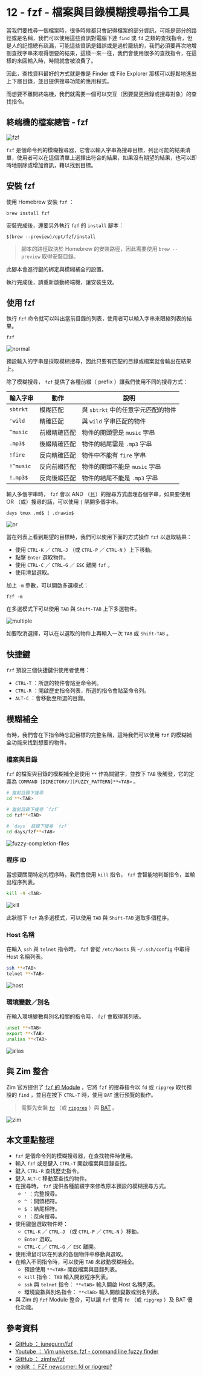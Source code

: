 # 12 - fzf - 檔案與目錄模糊搜尋指令工具

當我們要找尋一個檔案時，很多時候都只會記得檔案的部分資訊，可能是部分的路徑或是名稱，我們可以使用這些資訊對電腦下達 `find` 或 `fd` 之類的查找指令，但是人的記憶總有疏漏，可能這些資訊是錯誤或是過於籠統的，我們必須要再次地增刪查找字串來取得想要的結果，這樣一來一往，我們會使用很多的查找指令，在這樣的來回輸入時，時間就會被浪費了。

因此，查找資料最好的方式就是像是 Finder 或 File Explorer 那樣可以輕鬆地進出上下層目錄，並且提供搜尋功能的應用程式。

而想要不離開終端機，我們就需要一個可以交互（因要變更目錄或搜尋對象）的查找指令。

## 終端機的檔案總管 - fzf

![fzf](./assets/fzf.png)

`fzf` 是個命令列的模糊搜尋器，它會以輸入字串為搜尋目標，列出可能的結果清單，使用者可以在這個清單上選擇出符合的結果，如果沒有期望的結果，也可以即時地刪除或增加資訊，藉以找到目標。

## 安裝 fzf

使用 Homebrew 安裝 `fzf` ：

```shell
brew install fzf
```

安裝完成後，還要另外執行 `fzf` 的 `install` 腳本：

```shell
$(brew --preview)/opt/fzf/install
```

> 腳本的路徑取決於 Homebrew 的安裝路徑，因此需要使用 `brew --preview` 取得安裝目錄。

此腳本會進行鍵的綁定與模糊補全的設置。

執行完成後，請重新啟動終端機，讓安裝生效。

## 使用 fzf

執行 `fzf` 命令就可以叫出當前目錄的列表，使用者可以輸入字串來限縮列表的結果。

```shell
fzf
```

![normal](./assets/normal.png)

預設輸入的字串是採取模糊搜尋，因此只要有匹配的目錄或檔案就會輸出在結果上。

除了模糊搜尋， `fzf` 提供了各種前綴（ prefix ）讓我們使用不同的搜尋方式：

| 輸入字串  | 動作         | 說明                               |
| --------- | ------------ | ---------------------------------- |
| `sbtrkt`  | 模糊匹配     | 與 `sbtrkt` 中的任意字元匹配的物件 |
| `'wild`   | 精確匹配     | 與 `wild` 字串匹配的物件           |
| `^music`  | 前綴精確匹配 | 物件的開頭需是 `music` 字串        |
| `.mp3$`   | 後綴精確匹配 | 物件的結尾需是 `.mp3` 字串         |
| `!fire`   | 反向精確匹配 | 物件中不能有 `fire` 字串           |
| `!^music` | 反向前綴匹配 | 物件的開頭不能是 `music` 字串      |
| `!.mp3$`  | 反向後綴匹配 | 物件的結尾不能是 `.mp3` 字串       |

輸入多個字串時， `fzf` 會以 AND （且）的搜尋方式處理各個字串，如果要使用 OR （或）搜尋的話，可以使用 `|` 隔開多個字串。

```shell
days tmux .md$ | .drawio$
```

![or](./assets/or.png)

當在列表上看到期望的目標時，我們可以使用下面的方式操作 `fzf` 以選取結果：

- 使用 `CTRL-K` ／ `CTRL-J` （或 `CTRL-P` ／ `CTRL-N` ）上下移動。
- 點擊 `Enter` 選取物件。
- 使用 `CTRL-C` ／ `CTRL-G` ／ `ESC` 離開 `fzf` 。
- 使用滑鼠選取。

加上 `-m` 參數，可以開啟多選模式：

```shell
fzf -m
```

在多選模式下可以使用 `TAB` 與 `Shift-TAB` 上下多選物件。

![multiple](./assets/multiple.png)

如要取消選擇，可以在以選取的物件上再輸入一次 `TAB` 或 `Shift-TAB` 。

## 快捷鍵

`fzf` 預設三個快捷鍵供使用者使用：

- `CTRL-T` ：所選的物件會貼至命令列。
- `CTRL-R` ：開啟歷史指令列表，所選的指令會貼至命令列。
- `ALT-C` ：會移動至所選的目錄。

## 模糊補全

有時，我們會在下指令時忘記目標的完整名稱，這時我們可以使用 `fzf` 的模糊補全功能來找到想要的物件。

### 檔案與目錄

`fzf` 的檔案與目錄的模糊補全是使用 `**` 作為關鍵字，並按下 `TAB` 後觸發，它的定義為 `COMMAND [DIRECTORY/][FUZZY_PATTERN]**<TAB>` 。

```bash
# 當前目錄下搜尋
cd **<TAB>

# 當前目錄下搜尋 `fzf`
cd fzf**<TAB>

# `days` 目錄下搜尋 `fzf`
cd days/fzf**<TAB>
```

![fuzzy-completion-files](./assets/fuzzy-completion-files.png)

### 程序 ID

當想要關閉特定的程序時，我們會使用 `kill` 指令， `fzf` 會智能地判斷指令，並輸出程序列表。

```bash
kill -9 <TAB>
```

![kill](./assets/kill.png)

此狀態下 `fzf` 為多選模式，可以使用 `TAB` 與 `Shift-TAB` 選取多個程序。

### Host 名稱

在輸入 `ssh` 與 `telnet` 指令時， `fzf` 會從 `/etc/hosts` 與 `~/.ssh/config` 中取得 Host 名稱列表。

```bash
ssh **<TAB>
telnet **<TAB>
```

![host](./assets/host.png)

### 環境變數／別名

在輸入環境變數與別名相關的指令時， `fzf` 會取得其列表。

```bash
unset **<TAB>
export **<TAB>
unalias **<TAB>
```

![alias](./assets/alias.png)

## 與 Zim 整合

Zim 官方提供了 [`fzf` 的 Module](https://github.com/zimfw/fzf) ，它將 `fzf` 的搜尋指令以 `fd` 或 `ripgrep` 取代預設的 `find` ，並且在按下 `CTRL-T` 時，使用 `BAT` 進行預覽的動作。

> 需要先安裝 [`fd`](../08-fd/README.md) （或 [`ripgrep`](./../09-ripgrep/README.md) ）與 [BAT](./../10-bat/README.md) 。

![zim](./assets/zim.png)

## 本文重點整理

- `fzf` 是個命令列的模糊搜尋器，在查找物件時使用。
- 輸入 `fzf` 或是鍵入 `CTRL-T` 開啟檔案與目錄查找。
- 鍵入 `CTRL-R` 查找歷史指令。
- 鍵入 `ALT-C` 移動至查找的物件。
- 在搜尋時， `fzf` 提供各種前綴字來修改原本預設的模糊搜尋方式。
  - `'` ：完整搜尋。
  - `^` ：開頭相符。
  - `$` ：結尾相符。
  - `!` ：反向搜尋。
- 使用鍵盤選取物件時：
  - `CTRL-K` ／ `CTRL-J` （或 `CTRL-P` ／ `CTRL-N` ）移動。
  - `Enter` 選取。
  - `CTRL-C` ／ `CTRL-G` ／ `ESC` 離開。
- 使用滑鼠可以在列表的各個物件中移動與選取。
- 在輸入不同指令時，可以使用 `TAB` 來啟動模糊補全。
  - 預設使用 `**<TAB>` 開啟檔案與目錄列表。
  - `kill` 指令： `TAB` 輸入開啟程序列表。
  - `ssh` 與 `telnet` 指令： `**<TAB>` 輸入開啟 Host 名稱列表。
  - 環境變數與別名指令： `**<TAB>` 輸入開啟變數或別名列表。
- 與 Zim 的 `fzf` Module 整合，可以讓 `fzf` 使用 `fd` （或 `ripgrep` ）及 BAT 優化功能。

## 參考資料

- [GitHub ： junegunn/fzf](https://github.com/junegunn/fzf)
- [Youtube ： Vim universe. fzf - command line fuzzy finder](https://youtu.be/qgG5Jhi_Els)
- [GitHub ： zimfw/fzf](https://github.com/zimfw/fzf)
- [reddit ： FZF newcomer: fd or ripgrep?](https://www.reddit.com/r/linux4noobs/comments/egb644/fzf_newcomer_fd_or_ripgrep/)

